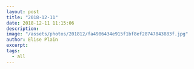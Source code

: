 ```yaml
---
layout: post
title: "2018-12-11"
date: 2018-12-11 11:15:06
description: 
image: "/assets/photos/201812/fa4986434e915f1bf8ef28747843883f.jpg"
author: Elise Plain
excerpt: 
tags: 
  - all
---
```



<p></p>
